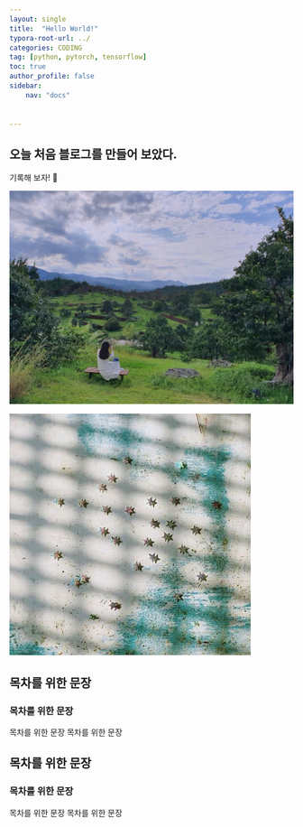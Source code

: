 ```yaml
---
layout: single
title:  "Hello World!"
typora-root-url: ../
categories: CODING
tag: [python, pytorch, tensorflow]
toc: true
author_profile: false
sidebar:
    nav: "docs"


---
```



## 오늘 처음 블로그를 만들어 보았다.

기록해 보자! 🚀



![KakaoTalk_Photo_2023-08-19-00-49-39](/images/2023-12-02-first/KakaoTalk_Photo_2023-08-19-00-49-39.jpeg)



![star](/images/2023-12-02-first/star-1529426.jpeg)


## 목차를 위한 문장
### 목차를 위한 문장
목차를 위한 문장
목차를 위한 문장

## 목차를 위한 문장
### 목차를 위한 문장
목차를 위한 문장
목차를 위한 문장